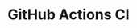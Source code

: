# GitHub Actions CI

























































































































































































































































































































































































































































































































































































































































































































































































































































































































































































































































































































































































































































































































































































































































































































































































































































































































































































































































































































































































































































































































































































































































































































































































































































































































































































































































































































































































































































































































































































































































































































































































































































































































































































































































































































































































































































